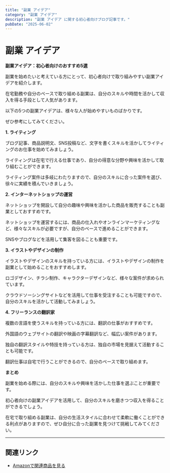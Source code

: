 ```yaml
---
title: "副業 アイデア"
category: "副業 アイデア"
description: "副業 アイデア に関する初心者向けブログ記事です。"
pubDate: "2025-06-02"
---
```


# 副業 アイデア

**副業アイデア：初心者向けのおすすめ5選**

副業を始めたいと考えている方にとって、初心者向けで取り組みやすい副業アイデアを紹介します。

在宅勤務や自分のペースで取り組める副業は、自分のスキルや時間を活かして収入を得る手段として人気があります。

以下の5つの副業アイデアは、様々な人が始めやすいものばかりです。

ぜひ参考にしてみてください。



**1. ライティング**

ブログ記事、商品説明文、SNS投稿など、文字を書くスキルを活かしてライティングのお仕事を始めてみましょう。

ライティングは在宅で行える仕事であり、自分の得意な分野や興味を活かして取り組むことができます。

ライティング案件は多岐にわたりますので、自分のスキルに合った案件を選び、徐々に実績を積んでいきましょう。



**2. インターネットショップの運営**

ネットショップを開設して自分の趣味や興味を活かした商品を販売することも副業としておすすめです。

ネットショップを運営するには、商品の仕入れやオンラインマーケティングなど、様々なスキルが必要ですが、自分のペースで進めることができます。

SNSやブログなどを活用して集客を図ることも重要です。



**3. イラストやデザインの制作**

イラストやデザインのスキルを持っている方には、イラストやデザインの制作を副業として始めることをおすすめします。

ロゴデザイン、チラシ制作、キャラクターデザインなど、様々な案件が求められています。

クラウドソーシングサイトなどを活用して仕事を受注することも可能ですので、自分のスキルを活かして活動してみましょう。



**4. フリーランスの翻訳家**

複数の言語を使うスキルを持っている方には、翻訳の仕事がおすすめです。

外国語のウェブサイトの翻訳や映画の字幕翻訳など、幅広い案件があります。

独自の翻訳スタイルや特技を持っている方は、独自の市場を見据えて活動することも可能です。

翻訳仕事は自宅で行うことができるので、自分のペースで取り組めます。



**まとめ**

副業を始める際には、自分のスキルや興味を活かした仕事を選ぶことが重要です。

初心者向けの副業アイデアを活用して、自分のスキルを磨きつつ収入を得ることができるでしょう。

在宅で取り組める副業は、自分の生活スタイルに合わせて柔軟に働くことができる利点がありますので、ぜひ自分に合った副業を見つけて挑戦してみてください。



---

## 関連リンク

- [Amazonで関連商品を見る](https://www.amazon.co.jp/s?k=%E5%89%AF%E6%A5%AD+%E3%82%A2%E3%82%A4%E3%83%87%E3%82%A2&tag=autowritehubai-22)
